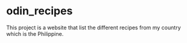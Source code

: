 # odin_recipes

This project is a website that list the different recipes from my country which is the Philippine.
